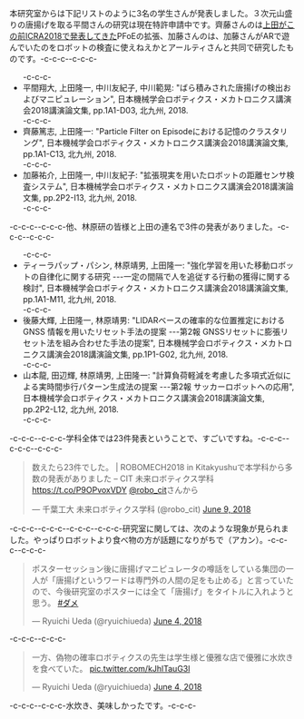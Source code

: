本研究室からは下記リストのように3名の学生さんが発表しました。３次元山盛りの唐揚げを取る平間さんの研究は現在特許申請中です。齊藤さんのは<a href="https://lab.ueda.tech/?p=3384">上田がこの前ICRA2018で発表してきた</a>PFoEの拡張、加藤さんのは、加藤さんがARで遊んでいたのをロボットの検査に使えねえかとアールティさんと共同で研究したものです。-c-c-c--c-c-c-<ul>-c-c-c- 	<li>平間翔大, 上田隆一, 中川友紀子, 中川範晃: "ばら積みされた唐揚げの検出およびマニピュレーション", 日本機械学会ロボティクス・メカトロニクス講演会2018講演論文集, pp.1A1-D03, 北九州, 2018.</li>-c-c-c- 	<li>齊藤篤志, 上田隆一: "Particle Filter on Episodeにおける記憶のクラスタリング", 日本機械学会ロボティクス・メカトロニクス講演会2018講演論文集, pp.1A1-C13, 北九州, 2018.</li>-c-c-c- 	<li>加藤祐介, 上田隆一, 中川友紀子: "拡張現実を用いたロボットの距離センサ検査システム", 日本機械学会ロボティクス・メカトロニクス講演会2018講演論文集, pp.2P2-I13, 北九州, 2018.</li>-c-c-c-</ul>-c-c-c--c-c-c-他、林原研の皆様と上田の連名で3件の発表がありました。-c-c-c--c-c-c-<ul>-c-c-c- 	<li>ティーラパップ・パシン, 林原靖男, 上田隆一: "強化学習を用いた移動ロボットの自律化に関する研究 ---一定の間隔で人を追従する行動の獲得に関する検討", 日本機械学会ロボティクス・メカトロニクス講演会2018講演論文集, pp.1A1-M11, 北九州, 2018.</li>-c-c-c- 	<li>後藤大輝, 上田隆一, 林原靖男: "LIDARベースの確率的な位置推定におけるGNSS 情報を用いたリセット手法の提案 ---第2報 GNSSリセットに膨張リセット法を組み合わせた手法の提案", 日本機械学会ロボティクス・メカトロニクス講演会2018講演論文集, pp.1P1-G02, 北九州, 2018.</li>-c-c-c- 	<li>山本龍, 田辺輝, 林原靖男, 上田隆一: "計算負荷軽減を考慮した多項式近似による実時間歩行パターン生成法の提案 ---第2報 サッカーロボットへの応用", 日本機械学会ロボティクス・メカトロニクス講演会2018講演論文集, pp.2P2-L12, 北九州, 2018.</li>-c-c-c-</ul>-c-c-c--c-c-c-学科全体では23件発表ということで、すごいですね。-c-c-c--c-c-c--c-c-c-<blockquote class="twitter-tweet" data-partner="tweetdeck"><p lang="ja" dir="ltr">数えたら23件でした。 | ROBOMECH2018 in Kitakyushuで本学科から多数の発表がありました – CIT 未来ロボティクス学科 <a href="https://t.co/P9OPvoxVDY">https://t.co/P9OPvoxVDY</a> <a href="https://twitter.com/robo_cit?ref_src=twsrc%5Etfw">\@robo_cit</a>さんから</p>&mdash; 千葉工大 未来ロボティクス学科 (\@robo_cit) <a href="https://twitter.com/robo_cit/status/1005289487742595072?ref_src=twsrc%5Etfw">June 9, 2018</a></blockquote>-c-c-c-<script async src="https://platform.twitter.com/widgets.js" charset="utf-8"></script>-c-c-c--c-c-c--c-c-c-研究室に関しては、次のような現象が見られました。やっぱりロボットより食べ物の方が話題になりがちで（アカン）。-c-c-c--c-c-c-<blockquote class="twitter-tweet"><p lang="ja" dir="ltr">ポスターセッション後に唐揚げマニピュレータの噂話をしている集団の一人が「唐揚げというワードは専門外の人間の足をも止める」と言っていたので、今後研究室のポスターには全て「唐揚げ」をタイトルに入れようと思う。 <a href="https://twitter.com/hashtag/%E3%83%80%E3%83%A1?src=hash&amp;ref_src=twsrc%5Etfw">#ダメ</a></p>&mdash; Ryuichi Ueda (\@ryuichiueda) <a href="https://twitter.com/ryuichiueda/status/1003473194009784321?ref_src=twsrc%5Etfw">June 4, 2018</a></blockquote> <script async src="https://platform.twitter.com/widgets.js" charset="utf-8"></script>-c-c-c--c-c-c-<blockquote class="twitter-tweet"><p lang="ja" dir="ltr">一方、偽物の確率ロボティクスの先生は学生様と優雅な店で優雅に水炊きを食べていた。 <a href="https://t.co/kJhlTauG3l">pic.twitter.com/kJhlTauG3l</a></p>&mdash; Ryuichi Ueda (\@ryuichiueda) <a href="https://twitter.com/ryuichiueda/status/1003592921776513024?ref_src=twsrc%5Etfw">June 4, 2018</a></blockquote> <script async src="https://platform.twitter.com/widgets.js" charset="utf-8"></script>-c-c-c--c-c-c-水炊き、美味しかったです。-c-c-c-
